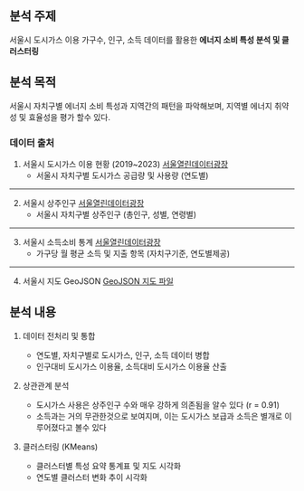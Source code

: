 ## 분석 주제
서울시 도시가스 이용 가구수, 인구, 소득 데이터를 활용한 **에너지 소비 특성 분석 및 클러스터링**

##  분석 목적
서울시 자치구별 에너지 소비 특성과 지역간의 패턴을 파악해보며, 지역별 에너지 취약성 및 효율성을 평가 할수 있다.

### 데이터 출처

1. 서울시 도시가스 이용 현황 (2019~2023)
  [서울열린데이터광장](https://data.seoul.go.kr/dataList/125/S/2/datasetView.do)
    - 서울시 자치구별 도시가스 공급량 및 사용량 (연도별)

---

2. 서울시 상주인구
[서울열린데이터광장](https://data.seoul.go.kr/dataList/OA-22182/S/1/datasetView.do)
    - 서울시 자치구별 상주인구 (총인구, 성별, 연령별)

---

3. 서울시 소득소비 통계
[서울열린데이터광장](http://data.seoul.go.kr/dataList/OA-22167/S/1/datasetView.do)
    - 가구당 월 평균 소득 및 지출 항목 (자치구기준, 연도별제공)

---

4. 서울시 지도 GeoJSON
[GeoJSON 지도 파일](https://raw.githubusercontent.com/southkorea/seoul-maps/master/kostat/2013/json/seoul_municipalities_geo_simple.json)


## 분석 내용

1. 데이터 전처리 및 통합
   - 연도별, 자치구별로 도시가스, 인구, 소득 데이터 병합
   - 인구대비 도시가스 이용율, 소득대비 도시가스 이용율 산출
    
2. 상관관계 분석
   - 도시가스 사용은 상주인구 수와 매우 강하게 의존됨을 알수 있다 (r = 0.91)
   - 소득과는 거의 무관한것으로 보여지며, 이는 도시가스 보급과 소득은 별개로 이루어졌다고 볼수 있다
  
3. 클러스터링 (KMeans)
   - 클러스터별 특성 요약 통계표 및 지도 시각화
   - 연도별 클러스터 변화 추이 시각화
